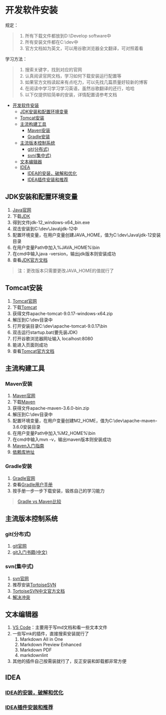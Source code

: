 # 开发软件安装

规定：

> 1. 所有下载文件都放到D:\Develop software中
> 2. 所有安装文件都在C:\dev中
> 3. 官方文档如为英文，可以用谷歌浏览器全文翻译，可对照着看

学习方法：

> 1. 搜索关键字，找到对应的官网
> 2. 认真阅读官网文档，学习如何下载安装运行配置等
> 3. 如果官方文档读起来有点吃力，可以先找几篇质量好较新的博客
> 4. 在阅读中学习学习学习英语，虽然谷歌翻译的还行，哈哈
> 5. 以下仅提供较简单的安装，详情配置请参考文档

- [开发软件安装](#%E5%BC%80%E5%8F%91%E8%BD%AF%E4%BB%B6%E5%AE%89%E8%A3%85)
  - [JDK安装和配置环境变量](#jdk%E5%AE%89%E8%A3%85%E5%92%8C%E9%85%8D%E7%BD%AE%E7%8E%AF%E5%A2%83%E5%8F%98%E9%87%8F)
  - [Tomcat安装](#tomcat%E5%AE%89%E8%A3%85)
  - [主流构建工具](#%E4%B8%BB%E6%B5%81%E6%9E%84%E5%BB%BA%E5%B7%A5%E5%85%B7)
    - [Maven安装](#maven%E5%AE%89%E8%A3%85)
    - [Gradle安装](#gradle%E5%AE%89%E8%A3%85)
  - [主流版本控制系统](#%E4%B8%BB%E6%B5%81%E7%89%88%E6%9C%AC%E6%8E%A7%E5%88%B6%E7%B3%BB%E7%BB%9F)
    - [git(分布式)](#git%E5%88%86%E5%B8%83%E5%BC%8F)
    - [svn(集中式)](#svn%E9%9B%86%E4%B8%AD%E5%BC%8F)
  - [文本编辑器](#%E6%96%87%E6%9C%AC%E7%BC%96%E8%BE%91%E5%99%A8)
  - [IDEA](#idea)
    - [IDEA的安装，破解和优化](#idea%E7%9A%84%E5%AE%89%E8%A3%85%E7%A0%B4%E8%A7%A3%E5%92%8C%E4%BC%98%E5%8C%96)
    - [IDEA插件安装和推荐](#idea%E6%8F%92%E4%BB%B6%E5%AE%89%E8%A3%85%E5%92%8C%E6%8E%A8%E8%8D%90)

## JDK安装和配置环境变量

1. [Java官网](https://www.oracle.com/technetwork/java/javase/overview/index.html)
2. 下载[JDK](https://www.oracle.com/technetwork/java/javase/downloads/index.html)
3. 得到文件jdk-12_windows-x64_bin.exe
4. 双击安装到C:\dev\Java\jdk-12中
5. 配置环境变量，在用户变量创建JAVA_HOME，值为C:\dev\Java\jdk-12安装目录
6. 在用户变量Path中加入%JAVA_HOME%\bin
7. 在cmd中输入java -version，输出jdk版本则安装成功
8. 查看[JDK官方文档](https://docs.oracle.com/en/java/javase/12/index.html)

> 注：更改版本只需要更改JAVA_HOME的值就行了

## Tomcat安装

1. [Tomcat官网](http://tomcat.apache.org/)
2. 下载[Tomcat](https://tomcat.apache.org/download-90.cgi)
3. 获得文件apache-tomcat-9.0.17-windows-x64.zip
4. 解压到C:\dev目录中
5. 打开安装目录C:\dev\apache-tomcat-9.0.17\bin
6. 双击运行startup.bat(要先装JDK)
7. 打开谷歌浏览器网址输入   localhost:8080
8. 能进入页面则成功
9. 查看[Tomcat官方文档](http://tomcat.apache.org/tomcat-9.0-doc/introduction.html)

## 主流构建工具

### Maven安装

1. [Maven官网](http://maven.apache.org/)
2. 下载[Maven](http://maven.apache.org/download.cgi)
3. 获得文件apache-maven-3.6.0-bin.zip
4. 解压到C:\dev目录中
5. 配置环境变量，在用户变量创建M2_HOME，值为C:\dev\apache-maven-3.6.0安装目录
6. 在用户变量Path中加入%M2_HOME%\bin
7. 在cmd中输入mvn -v，输出maven版本则安装成功
8. [Maven入门指南](http://maven.apache.org/guides/getting-started/index.html)
9. [依赖库地址](https://mvnrepository.com/)

### Gradle安装

1. [Gradle官网](https://gradle.org/)
2. 查看[Gradle用户手册](https://docs.gradle.org/current/userguide/userguide.html)
3. 按手册一步一步下载安装，锻炼自己的学习能力

> [Gradle vs Maven比较](https://gradle.org/maven-vs-gradle)

## 主流版本控制系统

### git(分布式)

1. [git官网](https://git-scm.com/)
2. [git入门书籍(中文)](https://git-scm.com/book/zh/v2)

### svn(集中式)

1. [svn官网](https://subversion.apache.org/)
2. 推荐安装[TortoiseSVN](https://tortoisesvn.net/)
3. [TortoiseSVN中文官方文档](https://tortoisesvn.net/docs/release/TortoiseSVN_zh_CN/index.html)
4. [解决冲突](https://tortoisesvn.net/docs/release/TortoiseSVN_zh_CN/tsvn-dug-conflicts.html)

## 文本编辑器

1. [VS Code](https://code.visualstudio.com/)：主要用于写md文档和看一些文本文件
2. 一些写mk的插件，直接搜索安装就行了
   1. Markdown All in One
   2. Markdown Preview Enhanced
   3. Markdown PDF
   4. markdownlint
3. 其他的插件自己按需装就行了，反正安装和卸载都非常方便

## IDEA

### [IDEA的安装，破解和优化](idea的安装，破解和优化.md)

### [IDEA插件安装和推荐](idea插件安装和推荐.md)
